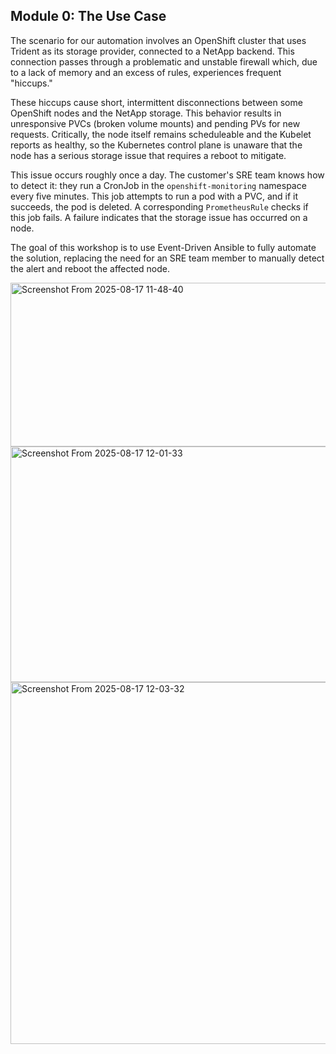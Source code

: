
## Module 0: The Use Case

The scenario for our automation involves an OpenShift cluster that uses Trident as its storage provider, connected to a NetApp backend. This connection passes through a problematic and unstable firewall which, due to a lack of memory and an excess of rules, experiences frequent "hiccups."

These hiccups cause short, intermittent disconnections between some OpenShift nodes and the NetApp storage. This behavior results in unresponsive PVCs (broken volume mounts) and pending PVs for new requests. Critically, the node itself remains scheduleable and the Kubelet reports as healthy, so the Kubernetes control plane is unaware that the node has a serious storage issue that requires a reboot to mitigate.

This issue occurs roughly once a day. The customer's SRE team knows how to detect it: they run a CronJob in the `openshift-monitoring` namespace every five minutes. This job attempts to run a pod with a PVC, and if it succeeds, the pod is deleted. A corresponding `PrometheusRule` checks if this job fails. A failure indicates that the storage issue has occurred on a node.

The goal of this workshop is to use Event-Driven Ansible to fully automate the solution, replacing the need for an SRE team member to manually detect the alert and reboot the affected node.

<img width="682" height="262" alt="Screenshot From 2025-08-17 11-48-40" src="https://github.com/user-attachments/assets/6dfcb955-52ab-45a7-920b-44c7c84fecf6" />

<img width="896" height="377" alt="Screenshot From 2025-08-17 12-01-33" src="https://github.com/user-attachments/assets/71d45d8b-e73e-4c82-bc43-e6f779de4ff0" />

<img width="631" height="579" alt="Screenshot From 2025-08-17 12-03-32" src="https://github.com/user-attachments/assets/a4b8464b-e58c-497d-9544-612a03090c4a" />
